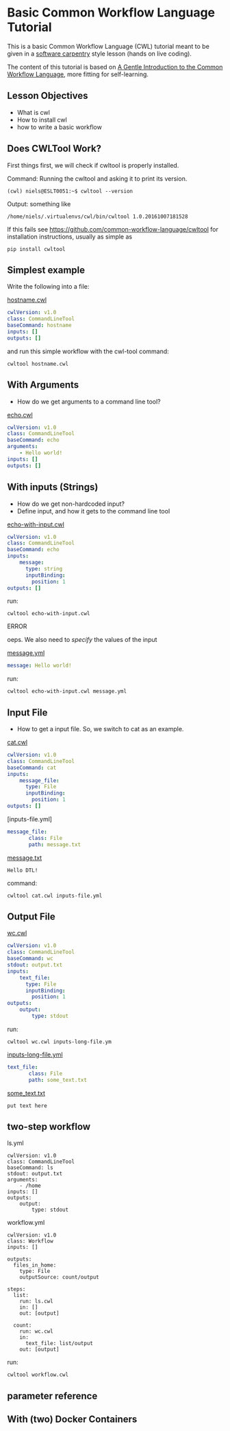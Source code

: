 # Basic Common Workflow Language Tutorial

This is a basic Common Workflow Language (CWL) tutorial meant to be given in a [software carpentry](https://software-carpentry.org/) style lesson (hands on live coding).

The content of this tutorial is based on [A Gentle Introduction to the Common Workflow Language](http://www.commonwl.org/v1.0/UserGuide.html), more fitting for self-learning.

## Lesson Objectives

- What is cwl
- How to install cwl
- how to write a basic workflow

## Does CWLTool Work?

First things first, we will check if cwltool is properly installed.

Command: Running the cwltool and asking it to print its version.
```
(cwl) niels@ESLT0051:~$ cwltool --version
```

Output: something like
```
/home/niels/.virtualenvs/cwl/bin/cwltool 1.0.20161007181528
```

If this fails see https://github.com/common-workflow-language/cwltool for installation instructions, usually as simple as

```
pip install cwltool
```

## Simplest example

Write the following into a file:

[hostname.cwl](hostname.cwl)
```yaml
cwlVersion: v1.0
class: CommandLineTool
baseCommand: hostname
inputs: []
outputs: []
```

and run this simple workflow with the cwl-tool command:

```
cwltool hostname.cwl
```

## With Arguments

- How do we get arguments to a command line tool?

[echo.cwl](echo.cwl)
```yaml
cwlVersion: v1.0
class: CommandLineTool
baseCommand: echo
arguments:
    - Hello world!
inputs: []
outputs: []
```

## With inputs (Strings)

- How do we get non-hardcoded input?
- Define input, and how it gets to the command line tool

[echo-with-input.cwl](echo-with-input.cwl)
```yaml
cwlVersion: v1.0
class: CommandLineTool
baseCommand: echo
inputs:
    message: 
      type: string
      inputBinding:
        position: 1
outputs: []
```

run:
```
cwltool echo-with-input.cwl
```

ERROR

oeps. We also need to _specify_ the values of the input

[message.yml](message.yml)
```yaml
message: Hello world!
```

run:
```
cwltool echo-with-input.cwl message.yml
```

## Input File

- How to get a input file. So, we switch to cat as an example.

[cat.cwl](cat.cwl)
```yaml
cwlVersion: v1.0
class: CommandLineTool
baseCommand: cat
inputs:
    message_file: 
      type: File
      inputBinding:
        position: 1
outputs: []
```

[inputs-file.yml]
```yaml
message_file:
       class: File
       path: message.txt
```

[message.txt](message.txt)
```
Hello DTL!
```

command:
```
cwltool cat.cwl inputs-file.yml
```

## Output File

[wc.cwl](wc.cwl)
```yaml
cwlVersion: v1.0
class: CommandLineTool
baseCommand: wc
stdout: output.txt
inputs:
    text_file: 
      type: File
      inputBinding:
        position: 1
outputs:
    output:
        type: stdout
```




run:
```
cwltool wc.cwl inputs-long-file.ym
```


[inputs-long-file.yml](inputs-long-file.yml)
```yaml
text_file:
       class: File
       path: some_text.txt
```

[some_text.txt](some_text.txt)
```
put text here
```


## two-step workflow

ls.yml
```
cwlVersion: v1.0
class: CommandLineTool
baseCommand: ls
stdout: output.txt
arguments:
    - /home
inputs: []
outputs:
    output:
        type: stdout
```

workflow.yml
```
cwlVersion: v1.0
class: Workflow
inputs: []

outputs:
  files_in_home:
    type: File
    outputSource: count/output

steps:
  list:
    run: ls.cwl
    in: []
    out: [output]

  count:
    run: wc.cwl
    in:
      text_file: list/output
    out: [output]
```

run:
```
cwltool workflow.cwl
```

## parameter reference


## With (two) Docker Containers

